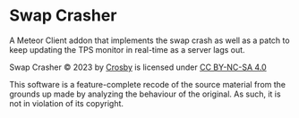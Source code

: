 # Swap Crasher

A Meteor Client addon that implements the swap crash as well as a patch to keep updating the TPS monitor in real-time as a server lags out.

Swap Crasher © 2023 by [Crosby](https://github.com/RacoonDog) is licensed under [CC BY-NC-SA 4.0](https://github.com/RacoonDog/LeftyCrasher/LICENSE)

This software is a feature-complete recode of the source material from the grounds up made by analyzing the behaviour of the original. As such, it is not in violation of its copyright.
